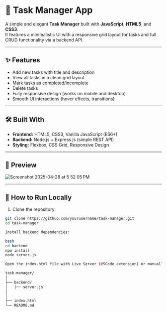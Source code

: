 # 📝 Task Manager App

A simple and elegant **Task Manager** built with **JavaScript**, **HTML5**, and **CSS3**.  
It features a minimalistic UI with a responsive grid layout for tasks and full CRUD functionality via a backend API.

---

## ✨ Features

- Add new tasks with title and description
- View all tasks in a clean grid layout
- Mark tasks as completed/incomplete
- Delete tasks
- Fully responsive design (works on mobile and desktop)
- Smooth UI interactions (hover effects, transitions)

---

## 🛠️ Built With

- **Frontend:** HTML5, CSS3, Vanilla JavaScript (ES6+)
- **Backend:** Node.js + Express.js (simple REST API)
- **Styling:** Flexbox, CSS Grid, Responsive Design

---

## 📸 Preview

![Screenshot 2025-04-28 at 5 52 05 PM](https://github.com/user-attachments/assets/44ffabf1-910e-4b55-9429-7f2798017f9a)


---

## 🚀 How to Run Locally

1. Clone the repository:

```bash
git clone https://github.com/yourusername/task-manager.git
cd task-manager

Install backend dependencies:

bash
cd backend
npm install
node server.js

Open the index.html file with Live Server (VSCode extension) or manually open it in your browser.

task-manager/
│
├── backend/
│   ├── server.js
│ 
│
├── index.html
└── README.md





